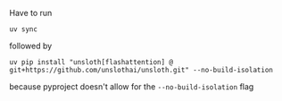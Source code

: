 Have to run 

`uv sync`

followed by

`uv pip install "unsloth[flashattention] @ git+https://github.com/unslothai/unsloth.git" --no-build-isolation`

because pyproject doesn't allow for the `--no-build-isolation` flag